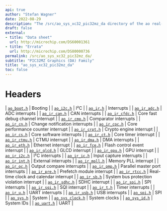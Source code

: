 ```yaml
---
api: true
author: "Stefan Wagner"
date: 2022-08-29
description: "The /src/ao_sys_xc32_pic32mz_da directory of the ao real-time operating system."
draft: false
external:
- title: "Data sheet"
  url: http://microchip.com/DS60001361
- title: "Errata"
  url: http://microchip.com/DS80000736
permalink: /src/ao_sys_xc32_pic32mz_da/ 
subtitle: "PIC32MZ Graphics (DA) Family"
title: "ao_sys_xc32_pic32mz_da"
toc: false
---
```


# Headers

| [`ao_boot.h`](ao_boot.h.md) | Booting |
| [`ao_i2c.h`](ao_i2c.h.md) | I²C |
| [`ao_ir.h`](ao_ir.h.md) | Interrupts |
| [`ao_ir_adc.h`](ao_ir_adc.h.md) | ADC interrupts |
| [`ao_ir_can.h`](ao_ir_can.h.md) | CAN interrupts |
| [`ao_ir_cfdc.h`](ao_ir_cfdc.h.md) | Core fast debug channel interrupt |
| [`ao_ir_cmp.h`](ao_ir_cmp.h.md) | Comparator interrupts |
| [`ao_ir_cn.h`](ao_ir_cn.h.md) | Change notification interrupts |
| [`ao_ir_cpc.h`](ao_ir_cpc.h.md) | Core performance counter interrupt |
| [`ao_ir_crpt.h`](ao_ir_crpt.h.md) | Crypto engine interrupt |
| [`ao_ir_cs.h`](ao_ir_cs.h.md) | Core software interrupts |
| [`ao_ir_ct.h`](ao_ir_ct.h.md) | Core timer interrupt |
| [`ao_ir_ctmu.h`](ao_ir_ctmu.h.md) | CTMU interrupt |
| [`ao_ir_dma.h`](ao_ir_dma.h.md) | DMA interrupts |
| [`ao_ir_eth.h`](ao_ir_eth.h.md) | Ethernet interrupt |
| [`ao_ir_fce.h`](ao_ir_fce.h.md) | Flash control event interrupt |
| [`ao_ir_glcd.h`](ao_ir_glcd.h.md) | GLCD interrupt |
| [`ao_ir_gpu.h`](ao_ir_gpu.h.md) | GPU interrupt |
| [`ao_ir_i2c.h`](ao_ir_i2c.h.md) | I²C interrupts |
| [`ao_ir_ic.h`](ao_ir_ic.h.md) | Input capture interrupts |
| [`ao_ir_int.h`](ao_ir_int.h.md) | External interrupts |
| [`ao_ir_mpll.h`](ao_ir_mpll.h.md) | Memory PLL interrupt |
| [`ao_ir_oc.h`](ao_ir_oc.h.md) | Output compare interrupts |
| [`ao_ir_pmp.h`](ao_ir_pmp.h.md) | Parallel master port interrupts |
| [`ao_ir_pre.h`](ao_ir_pre.h.md) | Prefetch module interrupt |
| [`ao_ir_rtcc.h`](ao_ir_rtcc.h.md) | Real-time clock and calendar interrupt |
| [`ao_ir_sb.h`](ao_ir_sb.h.md) | System bus protection violation interrupt |
| [`ao_ir_sdhc.h`](ao_ir_sdhc.h.md) | SDHC interrupt |
| [`ao_ir_spi.h`](ao_ir_spi.h.md) | SPI interrupts |
| [`ao_ir_sqi.h`](ao_ir_sqi.h.md) | SQI interrupt |
| [`ao_ir_t.h`](ao_ir_t.h.md) | Timer interrupts |
| [`ao_ir_u.h`](ao_ir_u.h.md) | UART interrupts |
| [`ao_ir_usb.h`](ao_ir_usb.h.md) | USB interrupts |
| [`ao_spi.h`](ao_spi.h.md) | SPI |
| [`ao_sys.h`](ao_sys.h.md) | System |
| [`ao_sys_clock.h`](ao_sys_clock.h.md) | System clocks |
| [`ao_sys_id.h`](ao_sys_id.h.md) | System IDs |
| [`ao_uart.h`](ao_uart.h.md) | UART |
